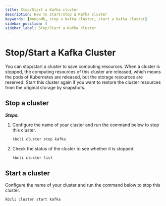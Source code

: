 ```yaml
---
title: Stop/Start a Kafka cluster
description: How to start/stop a Kafka cluster
keywords: [mongodb, stop a kafka cluster, start a kafka cluster]
sidebar_position: 5
sidebar_label: Stop/Start a Kafka cluster
---
```


# Stop/Start a Kafka Cluster

You can stop/start a cluster to save computing resources. When a cluster is stopped, the computing resources of this cluster are released, which means the pods of Kubernetes are released, but the storage resources are reserved. Start this cluster again if you want to restore the cluster resources from the original storage by snapshots.

## Stop a cluster

***Steps:***

1. Configure the name of your cluster and run the command below to stop this cluster.

    ```bash
    kbcli cluster stop kafka
    ```

2. Check the status of the cluster to see whether it is stopped.

    ```bash
    kbcli cluster list
    ```

## Start a cluster
  
Configure the name of your cluster and run the command below to stop this cluster.

```bash
kbcli cluster start kafka
```
